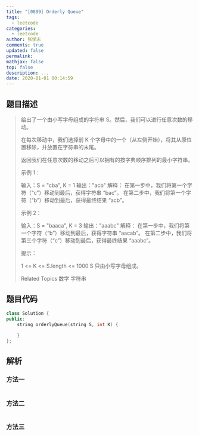 ```yaml
---
title: "[0899] Orderly Queue"
tags:
  - leetcode
categories:
  - leetcode
author: 张学志
comments: true
updated: false
permalink:
mathjax: false
top: false
description: ...
date: 2020-01-01 00:14:59
---
```


## 题目描述

> 给出了一个由小写字母组成的字符串 S。然后，我们可以进行任意次数的移动。 
> 
> 在每次移动中，我们选择前 K 个字母中的一个（从左侧开始），将其从原位置移除，并放置在字符串的末尾。 
> 
> 返回我们在任意次数的移动之后可以拥有的按字典顺序排列的最小字符串。 
> 
> 
> 
> 示例 1： 
> 
> 输入：S = "cba", K = 1
> 输出："acb"
> 解释：
> 在第一步中，我们将第一个字符（“c”）移动到最后，获得字符串 “bac”。
> 在第二步中，我们将第一个字符（“b”）移动到最后，获得最终结果 “acb”。
> 
> 
> 示例 2： 
> 
> 输入：S = "baaca", K = 3
> 输出："aaabc"
> 解释：
> 在第一步中，我们将第一个字符（“b”）移动到最后，获得字符串 “aacab”。
> 在第二步中，我们将第三个字符（“c”）移动到最后，获得最终结果 “aaabc”。
> 
> 
> 
> 
> 提示： 
> 
> 
> 1 <= K <= S.length <= 1000 
> S 只由小写字母组成。 
> 
> Related Topics 数学 字符串

## 题目代码

```cpp
class Solution {
public:
    string orderlyQueue(string S, int K) {
        
    }
};
```

## 解析

### 方法一

```cpp

```

### 方法二

```cpp

```

### 方法三

```cpp

```

